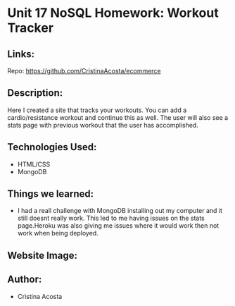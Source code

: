 # Unit 17 NoSQL Homework: Workout Tracker

## Links:

Repo: https://github.com/CristinaAcosta/ecommerce

## Description:

Here I created a site that tracks your workouts. You can add a cardio/resistance workout and continue this as well. The user will also see a stats page with previous workout that the user has accomplished.

## Technologies Used:

- HTML/CSS
- MongoDB

## Things we learned:

- I had a reall challenge with MongoDB installing out my computer and it still doesnt really work. This led to me having issues on the stats page.Heroku was also giving me issues where it would work then not work when being deployed.

## Website Image:

## Author:

- Cristina Acosta
